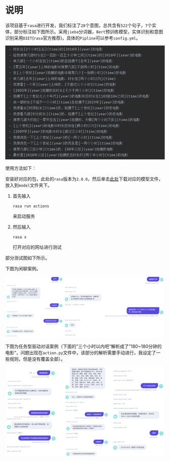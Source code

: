 # 说明

该项目基于`rasa`进行开发，我们标注了`28`个意图，总共含有`522`个句子，`7`个实体，部分标注如下图所示。采用`jieba`分词器，`Bert`预训练模型，实体识别和意图识别采用`DIET`(`rasa`官方推荐)，具体的`Pipline`可以参考`config.yml`。

![](.\img\1.png)

使用方法如下：

​	安装好对应的包，此处的`rasa`版本为`2.8.0`，然后单击[此处](https://github.com/MikeDean2367/MovieChatBot/releases/tag/model)下载对应的模型文件，放入到`model`文件夹下。

1. 首先输入

   ```shell
   rasa run actions
   ```

   来启动服务

2. 然后输入

   ```shell
   rasa x
   ```

   打开对应的网址进行测试



部分测试图如下所示。

下图为闲聊案例。

![](./img/chat.png)



下图为任务型驱动对话案例（下面的”三个小时以内吧“解析成了”180~180分钟的电影“，问题出现在`action.py`文件中，该部分的解析需要手动进行，我设定了一些规则，但是没有覆盖全部）。

![](./img/chat2.png)
